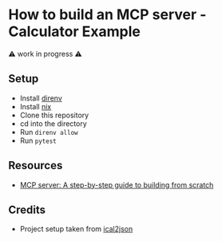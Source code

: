 # How to build an MCP server - Calculator Example

⚠️ work in progress ⚠️

## Setup

- Install [direnv](https://github.com/direnv/direnv)
- Install [nix](https://nixos.org/download/)
- Clone this repository
- cd into the directory
- Run `direnv allow`
- Run `pytest`

## Resources

- [MCP server: A step-by-step guide to building from scratch](https://composio.dev/blog/mcp-server-step-by-step-guide-to-building-from-scrtch/)

## Credits

- Project setup taken from [ical2json](https://github.com/CodersOnlyCH/ical2json)
